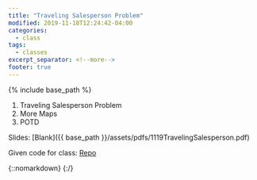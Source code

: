 ```yaml
---
title: "Traveling Salesperson Problem"
modified: 2019-11-18T12:24:42-04:00
categories:
  - class
tags:
  - classes
excerpt_separator: <!--more-->
footer: true
---
```


{% include base_path %}

1. Traveling Salesperson Problem
2. More Maps
3. POTD

<!--more-->

Slides: [Blank]({{ base_path }}/assets/pdfs/1119TravelingSalesperson.pdf)

Given code for class: [Repo](https://github.students.cs.ubc.ca/cpsc203-2019w-t1/LecTSP)

{::nomarkdown}
<object data="{{ base_path }}/assets/pdfs/1119TravelingSalespersonann.pdf" width="500" height="500" type='application/pdf'/>
</object>
{:/}

